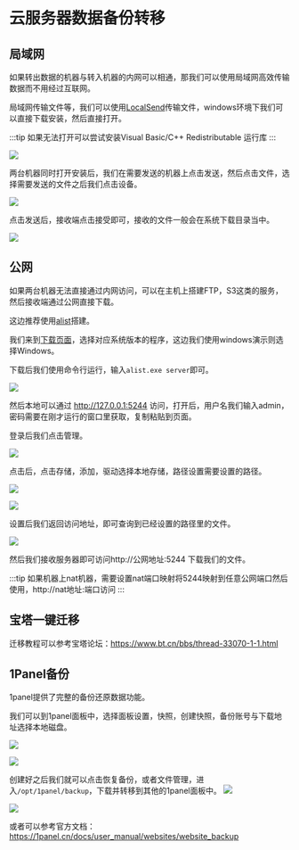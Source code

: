 # 云服务器数据备份转移

## 局域网

如果转出数据的机器与转入机器的内网可以相通，那我们可以使用局域网高效传输数据而不用经过互联网。

局域网传输文件等，我们可以使用[LocalSend](https://localsend.org/#/)传输文件，windows环境下我们可以直接下载安装，然后直接打开。

:::tip
如果无法打开可以尝试安装Visual Basic/C++ Redistributable 运行库
:::

![](https://cn-sy1.rains3.com/rainyun-assets/pic/2024/04/20240401163158_5cef0897c0c149799f1ee08fbcf56e56.png)


两台机器同时打开安装后，我们在需要发送的机器上点击发送，然后点击文件，选择需要发送的文件之后我们点击设备。

![](https://cn-sy1.rains3.com/rainyun-assets/pic/2024/04/20240401163252_c7977824ac757bb0f751d75b539428b7.png)

点击发送后，接收端点击接受即可，接收的文件一般会在系统下载目录当中。

![](https://cn-sy1.rains3.com/rainyun-assets/pic/2024/04/20240401163411_083e83b507d4236225bf7be34c118c40.png)

## 公网

如果两台机器无法直接通过内网访问，可以在主机上搭建FTP，S3这类的服务，然后接收端通过公网直接下载。

这边推荐使用[alist](https://alist.nn.ci/zh/guide/)搭建。

我们来到[下载页面](https://github.com/alist-org/alist/releases)，选择对应系统版本的程序，这边我们使用windows演示则选择Windows。

下载后我们使用命令行运行，输入`alist.exe server`即可。

![](https://cn-sy1.rains3.com/rainyun-assets/pic/2024/04/20240401165956_ca369772a9ee0a1df8cdd54aae63e9e5.png)

然后本地可以通过 http://127.0.0.1:5244 访问，打开后，用户名我们输入admin，密码需要在刚才运行的窗口里获取，复制粘贴到页面。

登录后我们点击管理。

![](https://cn-sy1.rains3.com/rainyun-assets/pic/2024/04/20240401170156_16eaa8041613c6c83b4e7616b03a8c49.png)

点击后，点击存储，添加，驱动选择本地存储，路径设置需要设置的路径。

![](https://cn-sy1.rains3.com/rainyun-assets/pic/2024/04/20240401170233_a26848cf8e5ff5c6545d5d97e5330e0a.png)

![](https://cn-sy1.rains3.com/rainyun-assets/pic/2024/04/20240401170354_20b1944f289c571f458faa9d91873048.png)

设置后我们返回访问地址，即可查询到已经设置的路径里的文件。

![](https://cn-sy1.rains3.com/rainyun-assets/pic/2024/04/20240401170609_8f5638cad7bba474777aef762984ba25.png)

然后我们接收服务器即可访问http://公网地址:5244 下载我们的文件。

:::tip
如果机器上nat机器，需要设置nat端口映射将5244映射到任意公网端口然后使用，http://nat地址:端口访问
:::


## 宝塔一键迁移

迁移教程可以参考宝塔论坛：https://www.bt.cn/bbs/thread-33070-1-1.html

##  1Panel备份

1panel提供了完整的备份还原数据功能。

我们可以到1panel面板中，选择面板设置，快照，创建快照，备份账号与下载地址选择本地磁盘。

![](https://cn-sy1.rains3.com/rainyun-assets/pic/2024/04/20240416150608_74069590c727d7c8db9687369ae00cf3.png)

![](https://cn-sy1.rains3.com/rainyun-assets/pic/2024/04/20240416150646_91d1e5b817373f54e41acbf47c3eb5ef.png)

创建好之后我们就可以点击恢复备份，或者文件管理，进入`/opt/1panel/backup`，下载并转移到其他的1panel面板中。
![](https://cn-sy1.rains3.com/rainyun-assets/pic/2024/04/20240416151159_839e0ffb3d3cdf3096045a1569408843.png)

![](https://cn-sy1.rains3.com/rainyun-assets/pic/2024/04/20240416151042_700906002c6a7114f02c8fa92cbb1d9f.png)

或者可以参考官方文档：https://1panel.cn/docs/user_manual/websites/website_backup